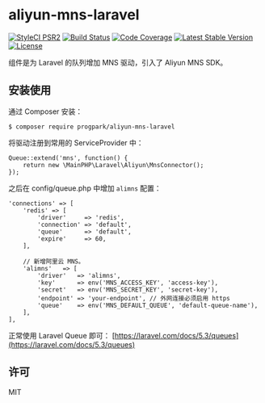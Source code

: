 # aliyun-mns-laravel

[![StyleCI PSR2](https://styleci.io/repos/57226401/shield)](https://styleci.io/repos/57226401)
[![Build Status](https://travis-ci.org/abrahamgreyson/laravel-mns.svg?branch=master)](https://travis-ci.org/abrahamgreyson/laravel-mns)
[![Code Coverage](https://scrutinizer-ci.com/g/abrahamgreyson/laravel-mns/badges/coverage.png?b=master)](https://scrutinizer-ci.com/g/abrahamgreyson/laravel-mns/?branch=master)
[![Latest Stable Version](https://poser.pugx.org/abe/laravel-mns/v/stable)](https://packagist.org/packages/abe/laravel-mns)
[![License](https://img.shields.io/badge/license-MIT-000000.svg)](https://packagist.org/packages/abe/laravel-mns)

组件是为 Laravel 的队列增加 MNS 驱动，引入了 Aliyun MNS SDK。

## 安装使用
通过 Composer 安装：
```
$ composer require progpark/aliyun-mns-laravel
```
将驱动注册到常用的 ServiceProvider 中：
```
Queue::extend('mns', function() {
    return new \MainPHP\Laravel\Aliyun\MnsConnector();
});
```
之后在 config/queue.php 中增加 `alimns` 配置：
```
'connections' => [
    'redis' => [
        'driver'     => 'redis',
        'connection' => 'default',
        'queue'      => 'default',
        'expire'     => 60,
    ],

    // 新增阿里云 MNS。
    'alimns'   => [
        'driver'   => 'alimns',
        'key'      => env('MNS_ACCESS_KEY', 'access-key'),
        'secret'   => env('MNS_SECRET_KEY', 'secret-key'),
        'endpoint' => 'your-endpoint', // 外网连接必须启用 https
        'queue'    => env('MNS_DEFAULT_QUEUE', 'default-queue-name'),
    ],
],
```
正常使用 Laravel Queue 即可：
[https://laravel.com/docs/5.3/queues](https://laravel.com/docs/5.3/queues)

## 许可
MIT

